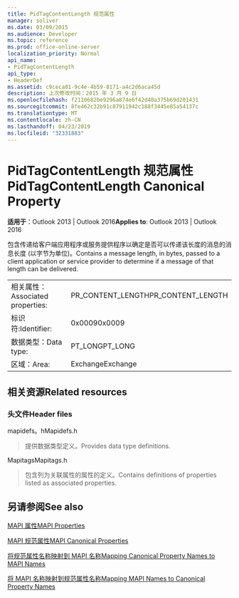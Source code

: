 ```yaml
---
title: PidTagContentLength 规范属性
manager: soliver
ms.date: 03/09/2015
ms.audience: Developer
ms.topic: reference
ms.prod: office-online-server
localization_priority: Normal
api_name:
- PidTagContentLength
api_type:
- HeaderDef
ms.assetid: c9ceca01-9c4e-4b59-8171-a4c2d6aca45d
description: 上次修改时间：2015 年 3 月 9 日
ms.openlocfilehash: f2110682be9296a874e6f42d40a375b69d201431
ms.sourcegitcommit: 8fe462c32b91c87911942c188f3445e85a54137c
ms.translationtype: MT
ms.contentlocale: zh-CN
ms.lasthandoff: 04/23/2019
ms.locfileid: "32331883"
---
```

# <a name="pidtagcontentlength-canonical-property"></a><span data-ttu-id="3189a-103">PidTagContentLength 规范属性</span><span class="sxs-lookup"><span data-stu-id="3189a-103">PidTagContentLength Canonical Property</span></span>

  
  
<span data-ttu-id="3189a-104">**适用于**：Outlook 2013 | Outlook 2016</span><span class="sxs-lookup"><span data-stu-id="3189a-104">**Applies to**: Outlook 2013 | Outlook 2016</span></span> 
  
<span data-ttu-id="3189a-105">包含传递给客户端应用程序或服务提供程序以确定是否可以传递该长度的消息的消息长度 (以字节为单位)。</span><span class="sxs-lookup"><span data-stu-id="3189a-105">Contains a message length, in bytes, passed to a client application or service provider to determine if a message of that length can be delivered.</span></span> 
  
|||
|:-----|:-----|
|<span data-ttu-id="3189a-106">相关属性：</span><span class="sxs-lookup"><span data-stu-id="3189a-106">Associated properties:</span></span>  <br/> |<span data-ttu-id="3189a-107">PR_CONTENT_LENGTH</span><span class="sxs-lookup"><span data-stu-id="3189a-107">PR_CONTENT_LENGTH</span></span>  <br/> |
|<span data-ttu-id="3189a-108">标识符:</span><span class="sxs-lookup"><span data-stu-id="3189a-108">Identifier:</span></span>  <br/> |<span data-ttu-id="3189a-109">0x0009</span><span class="sxs-lookup"><span data-stu-id="3189a-109">0x0009</span></span>  <br/> |
|<span data-ttu-id="3189a-110">数据类型：</span><span class="sxs-lookup"><span data-stu-id="3189a-110">Data type:</span></span>  <br/> |<span data-ttu-id="3189a-111">PT_LONG</span><span class="sxs-lookup"><span data-stu-id="3189a-111">PT_LONG</span></span>  <br/> |
|<span data-ttu-id="3189a-112">区域：</span><span class="sxs-lookup"><span data-stu-id="3189a-112">Area:</span></span>  <br/> |<span data-ttu-id="3189a-113">Exchange</span><span class="sxs-lookup"><span data-stu-id="3189a-113">Exchange</span></span>  <br/> |
   
## <a name="related-resources"></a><span data-ttu-id="3189a-114">相关资源</span><span class="sxs-lookup"><span data-stu-id="3189a-114">Related resources</span></span>

### <a name="header-files"></a><span data-ttu-id="3189a-115">头文件</span><span class="sxs-lookup"><span data-stu-id="3189a-115">Header files</span></span>

<span data-ttu-id="3189a-116">mapidefs。h</span><span class="sxs-lookup"><span data-stu-id="3189a-116">Mapidefs.h</span></span>
  
> <span data-ttu-id="3189a-117">提供数据类型定义。</span><span class="sxs-lookup"><span data-stu-id="3189a-117">Provides data type definitions.</span></span>
    
<span data-ttu-id="3189a-118">Mapitags</span><span class="sxs-lookup"><span data-stu-id="3189a-118">Mapitags.h</span></span>
  
> <span data-ttu-id="3189a-119">包含列为关联属性的属性的定义。</span><span class="sxs-lookup"><span data-stu-id="3189a-119">Contains definitions of properties listed as associated properties.</span></span>
    
## <a name="see-also"></a><span data-ttu-id="3189a-120">另请参阅</span><span class="sxs-lookup"><span data-stu-id="3189a-120">See also</span></span>



[<span data-ttu-id="3189a-121">MAPI 属性</span><span class="sxs-lookup"><span data-stu-id="3189a-121">MAPI Properties</span></span>](mapi-properties.md)
  
[<span data-ttu-id="3189a-122">MAPI 规范属性</span><span class="sxs-lookup"><span data-stu-id="3189a-122">MAPI Canonical Properties</span></span>](mapi-canonical-properties.md)
  
[<span data-ttu-id="3189a-123">将规范属性名称映射到 MAPI 名称</span><span class="sxs-lookup"><span data-stu-id="3189a-123">Mapping Canonical Property Names to MAPI Names</span></span>](mapping-canonical-property-names-to-mapi-names.md)
  
[<span data-ttu-id="3189a-124">将 MAPI 名称映射到规范属性名称</span><span class="sxs-lookup"><span data-stu-id="3189a-124">Mapping MAPI Names to Canonical Property Names</span></span>](mapping-mapi-names-to-canonical-property-names.md)

